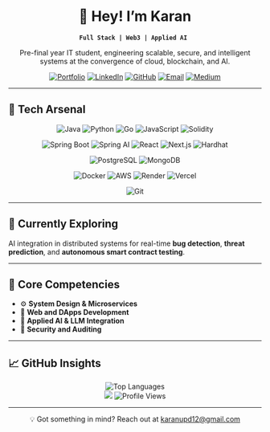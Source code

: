 <div align="center">

# 👋 Hey! I’m Karan  
**`Full Stack | Web3 | Applied AI `**

Pre-final year IT student, engineering scalable, secure, and intelligent systems at the convergence of cloud, blockchain, and AI.

[![Portfolio](https://img.shields.io/badge/Portfolio-000000?style=for-the-badge&logo=vercel&logoColor=white)](https://karanupd12.vercel.app/)
[![LinkedIn](https://img.shields.io/badge/LinkedIn-0A66C2?style=for-the-badge&logo=linkedin&logoColor=white)](https://linkedin.com/in/karanupd12)
[![GitHub](https://img.shields.io/badge/GitHub-181717?style=for-the-badge&logo=github&logoColor=white)](https://github.com/karanupd12)
[![Email](https://img.shields.io/badge/Email-EA4335?style=for-the-badge&logo=gmail&logoColor=white)](mailto:karanupd12@gmail.com)
[![Medium](https://img.shields.io/badge/Medium-12100E?style=for-the-badge&logo=medium&logoColor=white)](https://medium.com/@karanupd12)

</div>

---

## 🚀 Tech Arsenal

<div align="center">

![Java](https://img.shields.io/badge/Java-ED8B00?style=for-the-badge&logo=openjdk&logoColor=white)
![Python](https://img.shields.io/badge/Python-3776AB?style=for-the-badge&logo=python&logoColor=white)
![Go](https://img.shields.io/badge/Go-00ADD8?style=for-the-badge&logo=go&logoColor=white)
![JavaScript](https://img.shields.io/badge/JavaScript-F7DF1E?style=for-the-badge&logo=javascript&logoColor=black)
![Solidity](https://img.shields.io/badge/Solidity-363636?style=for-the-badge&logo=solidity&logoColor=white)

![Spring Boot](https://img.shields.io/badge/Spring_Boot-6DB33F?style=for-the-badge&logo=spring-boot&logoColor=white)
![Spring AI](https://img.shields.io/badge/Spring_AI-6DB33F?style=for-the-badge&logo=spring&logoColor=white)
![React](https://img.shields.io/badge/React-20232A?style=for-the-badge&logo=react&logoColor=61DAFB)
![Next.js](https://img.shields.io/badge/Next.js-000000?style=for-the-badge&logo=nextdotjs&logoColor=white)
![Hardhat](https://img.shields.io/badge/Hardhat-FFF100?style=for-the-badge&logo=ethereum&logoColor=black)

![PostgreSQL](https://img.shields.io/badge/PostgreSQL-316192?style=for-the-badge&logo=postgresql&logoColor=white)
![MongoDB](https://img.shields.io/badge/MongoDB-4EA94B?style=for-the-badge&logo=mongodb&logoColor=white)

![Docker](https://img.shields.io/badge/Docker-2496ED?style=for-the-badge&logo=docker&logoColor=white)
![AWS](https://img.shields.io/badge/AWS-232F3E?style=for-the-badge&logo=amazon-aws&logoColor=white)
![Render](https://img.shields.io/badge/Render-46E3B7?style=for-the-badge&logo=render&logoColor=black)
![Vercel](https://img.shields.io/badge/Vercel-000000?style=for-the-badge&logo=vercel&logoColor=white)

![Git](https://img.shields.io/badge/Git-F05032?style=for-the-badge&logo=git&logoColor=white)

</div>

---

## 🔭 Currently Exploring  
AI integration in distributed systems for real-time **bug detection**, **threat prediction**, and **autonomous smart contract testing**.

---

## 🎯 Core Competencies  
- ⚙️ **System Design & Microservices**  
- 🔐 **Web and DApps Development**  
- 🧠 **Applied AI & LLM Integration**  
- 🔗 **Security and Auditing**

---

## 📈 GitHub Insights

<div align="center">

![Top Languages](https://github-readme-stats.vercel.app/api/top-langs/?username=karanupd12&layout=compact&theme=tokyonight&hide_border=true&card_width=400)  
<img src="https://media4.giphy.com/media/v1.Y2lkPTc5MGI3NjExdGN6YnZhZDVhNHpxMzV0dWhoa3R3Mmpodzh0YnVjNHFmZmtodnJjciZlcD12MV9pbnRlcm5hbF9naWZfYnlfaWQmY3Q9Zw/IpKxfPy33hMRy/giphy.gif" />
![Profile Views](https://komarev.com/ghpvc/?username=karanupd12&color=blueviolet&style=for-the-badge)

</div>

---

<div align="center">
  💡 Got something in mind? Reach out at <a href="mailto:karanupd12@gmail.com">karanupd12@gmail.com</a>
</div>




